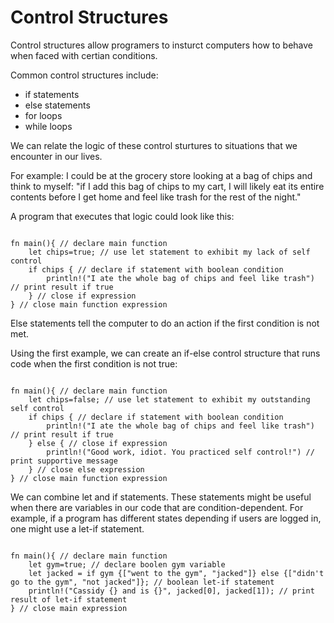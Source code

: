# Control Structures

Control structures allow programers to insturct computers how to behave when faced with certian conditions.

Common control structures include:

- if statements
- else statements
- for loops
- while loops

We can relate the logic of these control sturtures to situations that we encounter in our lives.

For example: I could be at the grocery store looking at a bag of chips and think to myself: "if I add this bag of chips to my cart, I will likely eat its entire contents before I get home and feel like trash for the rest of the night."

A program that executes that logic could look like this:

```rust,editable

fn main(){ // declare main function
    let chips=true; // use let statement to exhibit my lack of self control
    if chips { // declare if statement with boolean condition
        println!("I ate the whole bag of chips and feel like trash") // print result if true
    } // close if expression
} // close main function expression

```

Else statements tell the computer to do an action if the first condition is not met.

Using the first example, we can create an if-else control structure that runs code when the first condition is not true:

```rust,editable

fn main(){ // declare main function
    let chips=false; // use let statement to exhibit my outstanding self control
    if chips { // declare if statement with boolean condition
        println!("I ate the whole bag of chips and feel like trash") // print result if true
    } else { // close if expression
        println!("Good work, idiot. You practiced self control!") // print supportive message
    } // close else expression
} // close main function expression

```

We can combine let and if statements. These statements might be useful when there are variables in our code that are condition-dependent. For example, if a program has different states depending if users are logged in, one might use a let-if statement.

```rust,editable

fn main(){ // declare main function
    let gym=true; // declare boolen gym variable
    let jacked = if gym {["went to the gym", "jacked"]} else {["didn't go to the gym", "not jacked"]}; // boolean let-if statement
    println!("Cassidy {} and is {}", jacked[0], jacked[1]); // print result of let-if statement
} // close main expression

```
